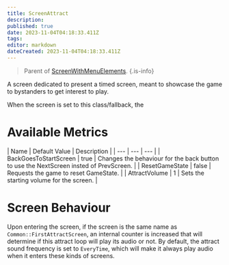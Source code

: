 ```yaml
---
title: ScreenAttract
description: 
published: true
date: 2023-11-04T04:18:33.411Z
tags: 
editor: markdown
dateCreated: 2023-11-04T04:18:33.411Z
---
```


> Parent of [ScreenWithMenuElements](/en/dev/screens/ScreenWithMenuElements).
{.is-info}

A screen dedicated to present a timed screen, meant to showcase the game to bystanders to get interest to play.

When the screen is set to this class/fallback, the 

# Available Metrics
| Name | Default Value | Description |
| --- | --- | --- |
| BackGoesToStartScreen | true | Changes the behaviour for the back button to use the NextScreen insted of PrevScreen. |
| ResetGameState | false | Requests the game to reset GameState. |
| AttractVolume | 1 | Sets the starting volume for the screen. |

# Screen Behaviour

Upon entering the screen, if the screen is the same name as `Common::FirstAttractScreen`, an internal counter is increased that will determine if this attract loop will play its audio or not. By default, the attract sound frequency is set to `EveryTime`, which will make it always play audio when it enters these kinds of screens.